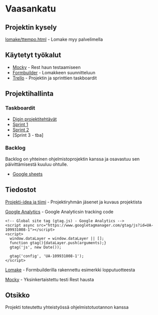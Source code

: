 # Vaasankatu


## Projektin kysely

[lomake/ttempo.html](http://myy.haaga-helia.fi/~a1602671/lomake/ttempo.html) - Lomake myy palvelimella


## Käytetyt työkalut
- [Mocky](http://www.mocky.io) - Rest haun testaamiseen
- [Formbuilder](https://formbuilder.online/) - Lomakkeen suunnitteluun
- [Trello](https://trello.com/) - Projektin ja sprinttien taskboardit

## Projektihallinta

### Taskboardit

- [Digin projektitehtävät](https://trello.com/b/qL4IlPqa/teht%C3%A4v%C3%A4t)
- [Sprint 1](https://trello.com/b/zYO23ZbB/sprint-1)
- [Sprint 2](https://trello.com/b/glZ0OF1f/sprint-2)
- [Sprint 3 - tba]

### Backlog
Backlog on yhteinen ohjelmistoprojektin kanssa ja osavastuu sen päivittämisestä kuuluu ohtulle.
- [Google sheets](https://docs.google.com/spreadsheets/d/1CfLXQk-N-skUM3874WTqzHhdToixtHNIkghiMRfJZY4/edit?usp=sharing)

## Tiedostot

[Projekti-idea ja tiimi](Projekti-idea_ja_tiimi) - Projektiryhmän jäsenet ja kuvaus projektista

[Google Analytics](googleanalytics) - Google Analyticsin tracking code
```
<!-- Global site tag (gtag.js) - Google Analytics -->
<script async src="https://www.googletagmanager.com/gtag/js?id=UA-109931008-1"></script>
<script>
  window.dataLayer = window.dataLayer || [];
  function gtag(){dataLayer.push(arguments);}
  gtag('js', new Date());

  gtag('config', 'UA-109931008-1');
</script>
```

[Lomake](lomake.html) - Formbuilderilla rakennettu esimerkki lopputuotteesta

[Mocky](mocky) - Yksinkertaistettu testi Rest hausta


## Otsikko
Projekti toteutettu yhteistyössä ohjelmistotuotannon kanssa



